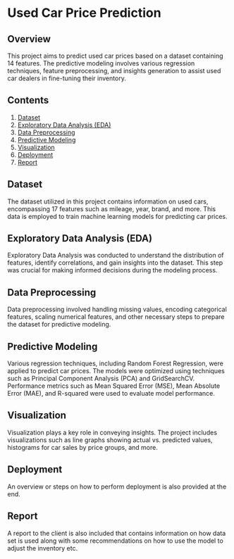 # Used Car Price Prediction

## Overview

This project aims to predict used car prices based on a dataset containing 14 features. The predictive modeling involves various regression techniques, feature preprocessing, and insights generation to assist used car dealers in fine-tuning their inventory.

## Contents

1. [Dataset](#dataset)
2. [Exploratory Data Analysis (EDA)](#eda)
3. [Data Preprocessing](#data-preprocessing)
4. [Predictive Modeling](#predictive-modeling)
5. [Visualization](#visualization)
6. [Deployment](#deployment)
7. [Report](#report)

## Dataset

The dataset utilized in this project contains information on used cars, encompassing 17 features such as mileage, year, brand, and more. This data is employed to train machine learning models for predicting car prices.
## Exploratory Data Analysis (EDA)

Exploratory Data Analysis was conducted to understand the distribution of features, identify correlations, and gain insights into the dataset. This step was crucial for making informed decisions during the modeling process.

## Data Preprocessing

Data preprocessing involved handling missing values, encoding categorical features, scaling numerical features, and other necessary steps to prepare the dataset for predictive modeling.

## Predictive Modeling

Various regression techniques, including Random Forest Regression, were applied to predict car prices. The models were optimized using techniques such as Principal Component Analysis (PCA) and GridSearchCV. Performance metrics such as Mean Squared Error (MSE), Mean Absolute Error (MAE), and R-squared were used to evaluate model performance.

## Visualization

Visualization plays a key role in conveying insights. The project includes visualizations such as line graphs showing actual vs. predicted values, histograms for car sales by price groups, and more.

## Deployment

An overview or steps on how to perform deployment is also provided at the end.

## Report

A report to the client is also included that contains information on how data set is used along with some recommendations on how to use the model to adjust the inventory etc. 